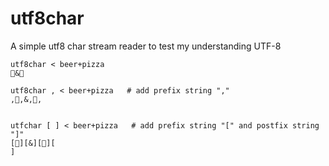 # utf8char
A simple utf8 char stream reader to test my understanding UTF-8
```
utf8char < beer+pizza
🍺&🍕

utf8char , < beer+pizza   # add prefix string ","
,🍺,&,🍕,


utfchar [ ] < beer+pizza   # add prefix string "[" and postfix string "]"
[🍺][&][🍕][
]
```
